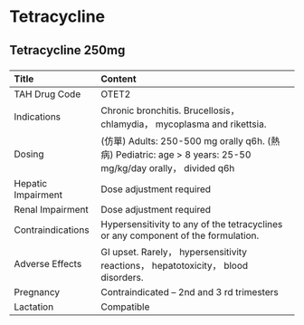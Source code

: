 # Tetracycline

## Tetracycline 250mg

##### 

| Title              | Content                                                                                                     |
|:-------------------|:------------------------------------------------------------------------------------------------------------|
| TAH Drug Code      | OTET2                                                                                                       |
| Indications        | Chronic bronchitis. Brucellosis， chlamydia， mycoplasma and rikettsia.                                     |
| Dosing             | (仿單) Adults: 250-500 mg orally q6h. (熱病) Pediatric: age > 8 years: 25-50 mg/kg/day orally， divided q6h |
| Hepatic Impairment | Dose adjustment required                                                                                    |
| Renal Impairment   | Dose adjustment required                                                                                    |
| Contraindications  | Hypersensitivity to any of the tetracyclines or any component of the formulation.                           |
| Adverse Effects    | GI upset. Rarely， hypersensitivity reactions， hepatotoxicity， blood disorders.                           |
| Pregnancy          | Contraindicated – 2nd and 3 rd trimesters                                                                   |
| Lactation          | Compatible                                                                                                  |


